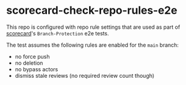 # scorecard-check-repo-rules-e2e

This repo is configured with repo rule settings that are used as part of [scorecard](https://github.com/ossf/scorecard)'s `Branch-Protection` e2e tests.

The test assumes the following rules are enabled for the `main` branch:
- no force push
- no deletion
- no bypass actors
- dismiss stale reviews (no required review count though)
